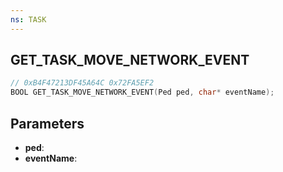 ```yaml
---
ns: TASK
---
```

## GET_TASK_MOVE_NETWORK_EVENT

```c
// 0xB4F47213DF45A64C 0x72FA5EF2
BOOL GET_TASK_MOVE_NETWORK_EVENT(Ped ped, char* eventName);
```

## Parameters
* **ped**:
* **eventName**:
